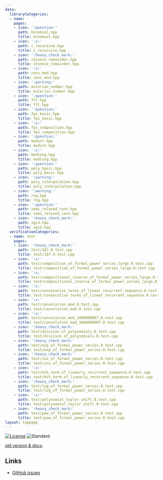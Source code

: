 ```yaml
---
data:
  libraryCategories:
  - name: .
    pages:
    - icon: ':question:'
      path: binomial.hpp
      title: binomial.hpp
    - icon: ':x:'
      path: c_recursive.hpp
      title: c_recursive.hpp
    - icon: ':heavy_check_mark:'
      path: chinese_remainder.hpp
      title: chinese_remainder.hpp
    - icon: ':x:'
      path: conv_mod.hpp
      title: conv_mod.hpp
    - icon: ':warning:'
      path: eulerian_number.hpp
      title: eulerian_number.hpp
    - icon: ':question:'
      path: fft.hpp
      title: fft.hpp
    - icon: ':question:'
      path: fps_basic.hpp
      title: fps_basic.hpp
    - icon: ':x:'
      path: fps_composition.hpp
      title: fps_composition.hpp
    - icon: ':question:'
      path: modint.hpp
      title: modint.hpp
    - icon: ':x:'
      path: modlong.hpp
      title: modlong.hpp
    - icon: ':question:'
      path: poly_basic.hpp
      title: poly_basic.hpp
    - icon: ':warning:'
      path: poly_interpolation.hpp
      title: poly_interpolation.hpp
    - icon: ':warning:'
      path: rng.hpp
      title: rng.hpp
    - icon: ':question:'
      path: semi_relaxed_conv.hpp
      title: semi_relaxed_conv.hpp
    - icon: ':heavy_check_mark:'
      path: xgcd.hpp
      title: xgcd.hpp
  verificationCategories:
  - name: test
    pages:
    - icon: ':heavy_check_mark:'
      path: test/187.0.test.cpp
      title: test/187.0.test.cpp
    - icon: ':x:'
      path: test/composition_of_formal_power_series_large.0.test.cpp
      title: test/composition_of_formal_power_series_large.0.test.cpp
    - icon: ':x:'
      path: test/compositional_inverse_of_formal_power_series_large.0.test.cpp
      title: test/compositional_inverse_of_formal_power_series_large.0.test.cpp
    - icon: ':x:'
      path: test/consecutive_terms_of_linear_recurrent_sequence.0.test.cpp
      title: test/consecutive_terms_of_linear_recurrent_sequence.0.test.cpp
    - icon: ':x:'
      path: test/convolution_mod.0.test.cpp
      title: test/convolution_mod.0.test.cpp
    - icon: ':x:'
      path: test/convolution_mod_1000000007.0.test.cpp
      title: test/convolution_mod_1000000007.0.test.cpp
    - icon: ':heavy_check_mark:'
      path: test/division_of_polynomials.0.test.cpp
      title: test/division_of_polynomials.0.test.cpp
    - icon: ':heavy_check_mark:'
      path: test/exp_of_formal_power_series.0.test.cpp
      title: test/exp_of_formal_power_series.0.test.cpp
    - icon: ':heavy_check_mark:'
      path: test/inv_of_formal_power_series.0.test.cpp
      title: test/inv_of_formal_power_series.0.test.cpp
    - icon: ':x:'
      path: test/kth_term_of_linearly_recurrent_sequence.0.test.cpp
      title: test/kth_term_of_linearly_recurrent_sequence.0.test.cpp
    - icon: ':heavy_check_mark:'
      path: test/log_of_formal_power_series.0.test.cpp
      title: test/log_of_formal_power_series.0.test.cpp
    - icon: ':x:'
      path: test/polynomial_taylor_shift.0.test.cpp
      title: test/polynomial_taylor_shift.0.test.cpp
    - icon: ':heavy_check_mark:'
      path: test/pow_of_formal_power_series.0.test.cpp
      title: test/pow_of_formal_power_series.0.test.cpp
layout: toppage
---
```

[![License](https://img.shields.io/github/license/hly1204/library)](https://github.com/hly1204/library/blob/master/LICENSE) ![Standard](https://img.shields.io/badge/C%2B%2B-17-green)

[old version & docs](https://github.com/hly1204/library/tree/7340ba63cd957f614fed1c0b4b5eb217010a035c).

## Links

- [GitHub issues](https://github.com/hly1204/library/issues)
